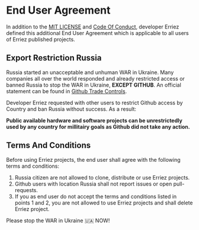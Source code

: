 # End User Agreement

In addition to the [MIT LICENSE](https://github.com/Erriez/ErriezGithubActionsPlatformIODoxygen/blob/main/LICENSE) and
[Code Of Conduct](https://github.com/Erriez/ErriezGithubActionsPlatformIODoxygen/blob/main/CODE_OF_CONDUCT.md), 
developer Erriez defined this additional End User Agreement which is applicable to all users of 
Erriez published projects.

## Export Restriction Russia

Russia started an unacceptable and unhuman WAR in Ukraine. Many companies all over the world responded and already restricted
access or banned Russia to stop the WAR in Ukraine, **EXCEPT GITHUB**. An official statement can be found in
[Github Trade Controls](https://docs.github.com/en/site-policy/other-site-policies/github-and-trade-controls).

Developer Erriez requested with other users to restrict Github access by Country and ban Russia without success. As a result: 

**Public available hardware and software projects can be unrestrictedly used by any country for millitairy goals as Github did not take any action.**

## Terms And Conditions

Before using Erriez projects, the end user shall agree with the following terms and conditions:

1. Russia citizen are not allowed to clone, distribute or use Erriez projects.
2. Github users with location Russia shall not report issues or open pull-requests.
3. If you as end user do not accept the terms and conditions listed in points 1 and 2, you are not allowed to use Erriez projects and shall delete Erriez project.

Please stop the WAR in Ukraine :ukraine: NOW!
